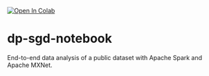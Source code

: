 [![Open In Colab](https://colab.research.google.com/assets/colab-badge.svg)](https://colab.research.google.com/github/alessio-proietti/dp-sgd-notebook/blob/main/test.ipynb)

# dp-sgd-notebook
End-to-end data analysis of a public dataset with Apache Spark and Apache MXNet.
